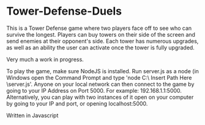# Tower-Defense-Duels

This is a Tower Defense game where two players face off to see who can survive the longest.
Players can buy towers on their side of the screen and send enemies at their opponent's side.
Each tower has numerous upgrades, as well as an ability the user can activate once the tower is fully upgraded.

Very much a work in progress.

To play the game, make sure NodeJS is installed. Run server.js as a node (in Windows open the Command Prompt and type 'node C:\ Insert Path Here \server.js'. Anyone on your local network can then connect to the game by going to your IP Address on Port 5000. For example: 192.168.1.1:5000. Alternatively, you can play with two instances of it open on your computer by going to your IP and port, or opening localhost:5000.

Written in Javascript
